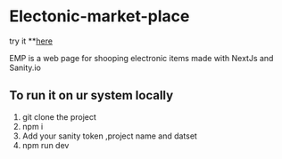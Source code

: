 # Electonic-market-place

try it **[here](https://electonic-market-place.vercel.app/product/smart-watch)

EMP is a web page for shooping electronic items made with NextJs and Sanity.io 

## To run it on ur system locally

1) git clone the project
2) npm i
3) Add your sanity token ,project name and datset
4) npm run dev

